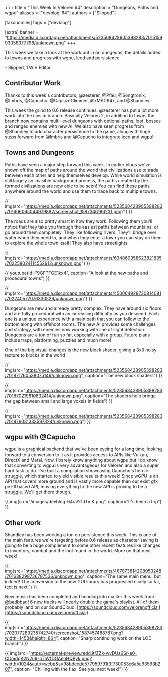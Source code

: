 +++
title = "This Week In Veloren 64"
description = "Dungeons, Paths and wgpu"
aliases = ["devblog-64"]
authors = ["Slipped"]

[taxonomies]
tags = ["devblog"]

[extra]
banner = "https://media.discordapp.net/attachments/523568428905398283/701515993058377798/unknown.png"
+++

This week we take a look at the work put in on dungeons, the details added to towns and progress with wgpu, Iced and persistence

\- Slipped, TWiV Editor

## Contributor Work

Thanks to this week's contributors, @zesterer, @Pfau, @Songtronix, @Imbris, @Capucho, @CapsizeGlimmer, @xMAC94x, and @Shandley!

This week the grind to 0.6 release continues. @zesterer has put a lot more work into the civsim branch. Basically Veloren 2, in addition to towns the branch now contains multi-level dungeons with optional paths, loot, bosses and ranged enemies with new AI. We also have seen progress from @Shandley to add character persistence to the game, along with huge steps forward from @Imbris and @Capucho to integrate [iced](https://github.com/hecrj/iced) and [wgpu](https://github.com/gfx-rs/wgpu-rs)!

## Towns and Dungeons

Paths have seen a major step forward this week. In earlier blogs we've shown off the map of paths around the world that civilizations use to trade between each other and help themselves develop. While world simulation is still largely an invisible background process, the paths created by the formed civilizations are now able to be seen! You can find these paths anywhere around the world and use them to trace back to multiple towns.

{{ img(src="https://media.discordapp.net/attachments/523568428905398283/701606065044979882/screenshot_1587346186231.png?") }}

The roads are also pretty smart in how they work. Following them you'll notice that they take you through the easiest paths between mountains, or go around them completely. They like following rivers. They'll bridge over water when they need to, and when they enter a town you can stay on them to explore the whole town itself! They also have streetlights.

{{ img(src="https://media.discordapp.net/attachments/634860358623821835/702258024114552912/unknown.png") }}

{{ youtube(id="9GFTFGE1kx4", caption="A look at the new paths and procedural towns") }}

{{ img(src="https://media.discordapp.net/attachments/450064928720814081/702240577076330526/unknown.png") }}

Dungeons are new and already pretty complex. They have around six floors and are fully procedural with an increasing difficulty as you descend. Each one is a unique experience with a main path that you can follow to the bottom along with offshoot rooms. The new AI provides some challenges and strategy, with enemies now working with line of sight detection. Dungeons are a ton of fun so far, especially with a group. Future plans include traps, platforming, puzzles and much more!

One of the big visual changes is the new block shader, giving a 3x3 noisy texture to blocks in the world

{{ img(src="https://media.discordapp.net/attachments/523568428905398283/701871760538075146/unknown.png", caption="The new block shaders") }}

{{ img(src="https://media.discordapp.net/attachments/523568428905398283/701870219810832414/unknown.png", caption="The shaders help bridge the gap between small and large voxels in fields") }}

{{ img(src="https://media.discordapp.net/attachments/523568428905398283/701876031333597324/unknown.png") }}

## wgpu with @Capucho

wgpu is a graphical backend that we've been eyeing for a long time, looking forward to a conversion to it as it provides access to APIs like Vulkan, DirectX and Metal. Now, I barely know anything about wgpu but I do know that converting to wgpu is very advantageous for Veloren and also a super hard task to do. I've built a compilation showcasing Capucho's heroic struggle, which started to yield visible results this week! Since wGPU is an API that covers more ground and is vastly more capable than our exist gfx pre-ll based API, moving everything to the new API is proving to be a struggle. We'll get there though.

{{ img(src="/images/devblog-64/aYGdTmK.png", caption="It's been a trip") }}

## Other work

Shandley has been working a ton on persistence this week. This is one of the main features we're targeting before 0.6 release as character saving is going to be a huge complement to some other recent features like changes to inventory, combat and the loot found in the world. More on that next week!

{{ img(src="https://media.discordapp.net/attachments/467073814208053248/701638298736787536/unknown.png", caption="The same main menu, but in Iced! The conversion to the new GUI library has progressed nicely so far, text is next.") }}

New music has been completed and heading into master this week from @badbbad! 6 new tracks will nearly double the game's playlist. All of them probably land on our SoundCloud: [https://soundcloud.com/velorenofficial](https://soundcloud.com/velorenofficial)

{{ img(src="https://media.discordapp.net/attachments/523568428905398283/702077289235742740/screenshot_1587457488787.png?width=1453&height=864", caption="Sharp continuing work on the LOD branch") }}

{{ img(src="https://external-preview.redd.it/ZZk-wyDUs6Sr-e0-CDmdqK2N2u9-oThVfDOAehHQByk.png?width=1024&auto=webp&s=98bdccde577959791f3f730053c6a5e93593b207", caption="Chilling with the flax. See you next week!") }}
